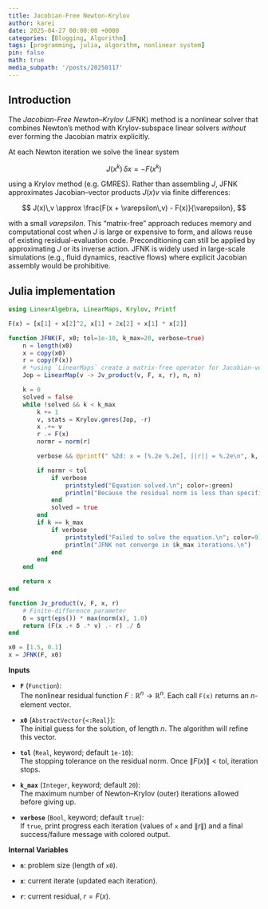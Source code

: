 ```yaml
---
title: Jacobian-Free Newton-Krylov
author: karei
date: 2025-04-27 00:00:00 +0000
categories: [Blogging, Algorithm]
tags: [programming, julia, algorithm, nonlinear system]
pin: false
math: true
media_subpath: '/posts/20250117'
---
```


## Introduction

The *Jacobian-Free Newton–Krylov* (JFNK) method is a nonlinear solver that combines Newton’s method with Krylov-subspace linear solvers *without* ever forming the Jacobian matrix explicitly.

At each Newton iteration we solve the linear system

$$
J(x^k)\,\delta x = -F(x^k)
$$

using a Krylov method (e.g. GMRES). Rather than assembling $J$, JFNK approximates Jacobian–vector products $J(x)v$ via finite differences:

$$
J(x)\,v \approx \frac{F(x + \varepsilon\,v) - F(x)}{\varepsilon},
$$

with a small $varepsilon$. This “matrix-free” approach reduces memory and computational cost when $J$ is large or expensive to form, and allows reuse of existing residual-evaluation code. Preconditioning can still be applied by approximating $J$ or its inverse action. JFNK is widely used in large-scale simulations (e.g., fluid dynamics, reactive flows) where explicit Jacobian assembly would be prohibitive.

## Julia implementation

```julia
using LinearAlgebra, LinearMaps, Krylov, Printf

F(x) = [x[1] + x[2]^2, x[1] + 2x[2] + x[1] * x[2]]

function JFNK(F, x0; tol=1e-10, k_max=20, verbose=true)
    n = length(x0)
    x = copy(x0)
    r = copy(F(x))
    # *using `LinearMaps` create a matrix-free operator for Jacobian-vector product J*v ≈ (F(x+δ*v) - F(x)) / δ
    Jop = LinearMap(v -> Jv_product(v, F, x, r), n, n)

    k = 0
    solved = false
    while !solved && k < k_max
        k += 1
        v, stats = Krylov.gmres(Jop, -r)
        x .+= v
        r .= F(x)
        normr = norm(r)

        verbose && @printf(" %2d: x = [%.2e %.2e], ||r|| = %.2e\n", k, x[1], x[2], normr)

        if normr < tol
            if verbose
                printstyled("Equation solved.\n"; color=:green)
                println("Because the residual norm is less than specified tolerance.\n")
            end
            solved = true
        end
        if k == k_max
            if verbose
                printstyled("Failed to solve the equation.\n"; color=9)
                println("JFNK not converge in $k_max iterations.\n")
            end
        end
    end

    return x
end

function Jv_product(v, F, x, r)
    # Finite-difference parameter
    δ = sqrt(eps()) * max(norm(x), 1.0)
    return (F(x .+ δ .* v) .- r) ./ δ
end

x0 = [1.5, 0.1]
x = JFNK(F, x0)
```

**Inputs**

- **`F`** (`Function`):  
  The nonlinear residual function $F: \mathbb{R}^n \to \mathbb{R}^n$. Each call `F(x)` returns an $n$-element vector.

- **`x0`** (`AbstractVector{<:Real}`):  
  The initial guess for the solution, of length $n$. The algorithm will refine this vector.

- **`tol`** (`Real`, keyword; default `1e-10`):  
  The stopping tolerance on the residual norm. Once $\|F(x)\| < \text{tol}$, iteration stops.

- **`k_max`** (`Integer`, keyword; default `20`):  
  The maximum number of Newton–Krylov (outer) iterations allowed before giving up.

- **`verbose`** (`Bool`, keyword; default `true`):  
  If `true`, print progress each iteration (values of `x` and $\|r\|$) and a final success/failure message with colored output.

**Internal Variables**

- **`n`**: problem size (length of `x0`).

- **`x`**: current iterate (updated each iteration).

- **`r`**: current residual, $r = F(x)$.
